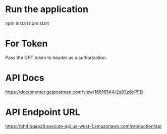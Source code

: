 # Run the application
npm install
npm start

# For Token
Pass the GPT token to header as a authorization.

# API Docs
https://documenter.getpostman.com/view/16616544/2s93z6cPFD

# API Endpoint URL
https://bh4ibqapz8.execute-api.us-west-1.amazonaws.com/production/api
